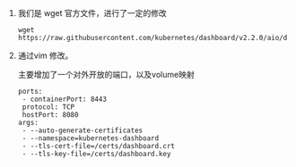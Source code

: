 1. 我们是 wget 官方文件，进行了一定的修改

   ```shell
   wget https://raw.githubusercontent.com/kubernetes/dashboard/v2.2.0/aio/deploy/recommended.yaml
   ```

2. 通过vim 修改。

   主要增加了一个对外开放的端口，以及volume映射

   ```shell
   ports:
   	- containerPort: 8443
   	protocol: TCP
   	hostPort: 8080
   args:
   	- --auto-generate-certificates
   	- --namespace=kubernetes-dashboard
   	- --tls-cert-file=/certs/dashboard.crt
   	- --tls-key-file=/certs/dashboard.key
   ```

   ```shell
   ```

   

